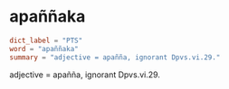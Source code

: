 # apaññaka

``` toml
dict_label = "PTS"
word = "apaññaka"
summary = "adjective = apañña, ignorant Dpvs.vi.29."
```

adjective = apañña, ignorant Dpvs.vi.29.

